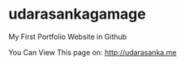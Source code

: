 # udarasankagamage
My First Portfolio Website in Github

You Can View This page on: http://udarasanka.me
